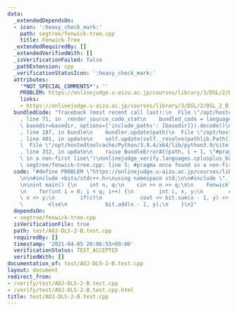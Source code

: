```yaml
---
data:
  _extendedDependsOn:
  - icon: ':heavy_check_mark:'
    path: segtree/fenwick-tree.cpp
    title: Fenwick-Tree
  _extendedRequiredBy: []
  _extendedVerifiedWith: []
  _isVerificationFailed: false
  _pathExtension: cpp
  _verificationStatusIcon: ':heavy_check_mark:'
  attributes:
    '*NOT_SPECIAL_COMMENTS*': ''
    PROBLEM: https://onlinejudge.u-aizu.ac.jp/courses/library/3/DSL/2/DSL_2_B
    links:
    - https://onlinejudge.u-aizu.ac.jp/courses/library/3/DSL/2/DSL_2_B
  bundledCode: "Traceback (most recent call last):\n  File \"/opt/hostedtoolcache/Python/3.9.4/x64/lib/python3.9/site-packages/onlinejudge_verify/documentation/build.py\"\
    , line 71, in _render_source_code_stat\n    bundled_code = language.bundle(stat.path,\
    \ basedir=basedir, options={'include_paths': [basedir]}).decode()\n  File \"/opt/hostedtoolcache/Python/3.9.4/x64/lib/python3.9/site-packages/onlinejudge_verify/languages/cplusplus.py\"\
    , line 187, in bundle\n    bundler.update(path)\n  File \"/opt/hostedtoolcache/Python/3.9.4/x64/lib/python3.9/site-packages/onlinejudge_verify/languages/cplusplus_bundle.py\"\
    , line 401, in update\n    self.update(self._resolve(pathlib.Path(included), included_from=path))\n\
    \  File \"/opt/hostedtoolcache/Python/3.9.4/x64/lib/python3.9/site-packages/onlinejudge_verify/languages/cplusplus_bundle.py\"\
    , line 312, in update\n    raise BundleErrorAt(path, i + 1, \"#pragma once found\
    \ in a non-first line\")\nonlinejudge_verify.languages.cplusplus_bundle.BundleErrorAt:\
    \ segtree/fenwick-tree.cpp: line 5: #pragma once found in a non-first line\n"
  code: "#define PROBLEM \"https://onlinejudge.u-aizu.ac.jp/courses/library/3/DSL/2/DSL_2_B\"\
    \n\n#include <bits/stdc++.h>\nusing namespace std;\n\n#include \"../segtree/fenwick-tree.cpp\"\
    \n\nint main() {\n    int n, q;\n    cin >> n >> q;\n\n    FenwickTree<int> bit(n);\n\
    \n    for(int i = 0; i < q; i++) {\n        int c, x, y;\n        cin >> c >>\
    \ x >> y;\n        if(c)\n            cout << bit.sum(x - 1, y) << \"\\n\";\n\
    \        else\n            bit.add(x - 1, y);\n    }\n}"
  dependsOn:
  - segtree/fenwick-tree.cpp
  isVerificationFile: true
  path: test/AOJ-DLS-2-B.test.cpp
  requiredBy: []
  timestamp: '2021-04-05 20:06:55+09:00'
  verificationStatus: TEST_ACCEPTED
  verifiedWith: []
documentation_of: test/AOJ-DLS-2-B.test.cpp
layout: document
redirect_from:
- /verify/test/AOJ-DLS-2-B.test.cpp
- /verify/test/AOJ-DLS-2-B.test.cpp.html
title: test/AOJ-DLS-2-B.test.cpp
---
```

